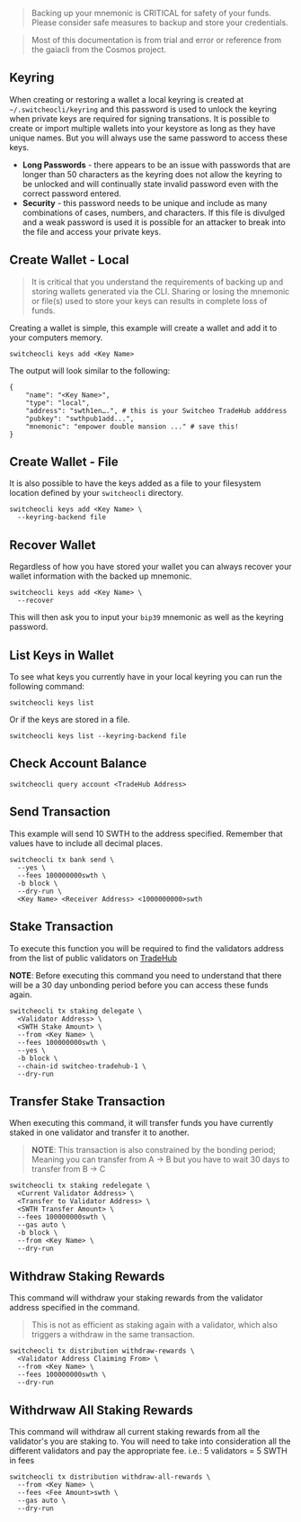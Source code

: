 > Backing up your mnemonic is CRITICAL for safety of your funds. Please consider safe measures to backup and store your credentials.

> Most of this documentation is from trial and error or reference from the gaiacli from the Cosmos project.

## Keyring

When creating or restoring a wallet a local keyring is created at `~/.switcheocli/keyring` and this password is used to unlock the keyring when private keys are required for signing transations. It is possible to create or import multiple wallets into your keystore as long as they have unique names. But you will always use the same password to access these keys.

* **Long Passwords** - there appears to be an issue with passwords that are longer than 50 characters as the keyring does not allow the keyring to be unlocked and will continually state invalid password even with the correct password entered.
* **Security** - this password needs to be unique and include as many combinations of cases, numbers, and characters. If this file is divulged and a weak password is used it is possible for an attacker to break into the file and access your private keys.

## Create Wallet - Local

> It is critical that you understand the requirements of backing up and storing wallets generated via the CLI. Sharing or losing the mnemonic or file(s) used to store your keys can results in complete loss of funds.

Creating a wallet is simple, this example will create a wallet and add it to your computers memory.

```
switcheocli keys add <Key Name>
```

The output will look similar to the following:
```
{
    "name": "<Key Name>",
    "type": "local",
    "address": "swth1en….", # this is your Switcheo TradeHub adddress
    "pubkey": "swthpub1add...",
    "mnemonic": "empower double mansion ..." # save this!
}
```

## Create Wallet - File

It is also possible to have the keys added as a file to your filesystem location defined by your `switcheocli` directory.

```
switcheocli keys add <Key Name> \
  --keyring-backend file
```

## Recover Wallet

Regardless of how you have stored your wallet you can always recover your wallet information with the backed up mnemonic.

```
switcheocli keys add <Key Name> \
  --recover
```

This will then ask you to input your `bip39` mnemonic as well as the keyring password.

## List Keys in Wallet

To see what keys you currently have in your local keyring you can run the following command:

```
switcheocli keys list
```

Or if the keys are stored in a file.

```
switcheocli keys list --keyring-backend file
```

## Check Account Balance

```
switcheocli query account <TradeHub Address>
```

## Send Transaction

This example will send 10 SWTH to the address specified. Remember that values have to include all decimal places.

```
switcheocli tx bank send \
  --yes \
  --fees 100000000swth \
  -b block \
  --dry-run \
  <Key Name> <Receiver Address> <1000000000>swth
```

## Stake Transaction

To execute this function you will be required to find the validators address from the list of public validators on [TradeHub](https://switcheo.org)

**NOTE**: Before executing this command you need to understand that there will be a 30 day unbonding period before you can access these funds again.

```
switcheocli tx staking delegate \
  <Validator Address> \
  <SWTH Stake Amount> \
  --from <Key Name> \
  --fees 100000000swth \
  --yes \
  -b block \
  --chain-id switcheo-tradehub-1 \
  --dry-run
```

## Transfer Stake Transaction

When executing this command, it will transfer funds you have currently staked in one validator and transfer it to another.

> **NOTE**: This transaction is also constrained by the bonding period; Meaning you can transfer from A -> B but you have to wait 30 days to transfer from B -> C

```
switcheocli tx staking redelegate \
  <Current Validator Address> \
  <Transfer to Validator Address> \
  <SWTH Transfer Amount> \
  --fees 100000000swth \
  --gas auto \
  -b block \
  --from <Key Name> \
  --dry-run
```

## Withdraw Staking Rewards

This command will withdraw your staking rewards from the validator address specified in the command.

> This is not as efficient as staking again with a validator, which also triggers a withdraw in the same transaction.


```
switcheocli tx distribution withdraw-rewards \
  <Validator Address Claiming From> \
  --from <Key Name> \
  --fees 100000000swth \
  --dry-run
```

## Withdrwaw All Staking Rewards

This command will withdraw all current staking rewards from all the validator's you are staking to. You will need to take into consideration all the different validators and pay the appropriate fee. i.e.: 5 validators = 5 SWTH in fees

```
switcheocli tx distribution withdraw-all-rewards \
  --from <Key Name> \
  --fees <Fee Amount>swth \
  --gas auto \
  --dry-run
```

